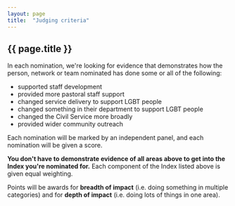 ```yaml
---
layout: page
title:  "Judging criteria"
---
```


## {{ page.title }}

In each nomination, we're looking for evidence that demonstrates how the person, network or team nominated has done some or all of the following:

- supported staff development
- provided more pastoral staff support
- changed service delivery to support LGBT people
- changed something in their department to support LGBT people
- changed the Civil Service more broadly
- provided wider community outreach

Each nomination will be marked by an independent panel, and each nomination will be given a score.

**You don't have to demonstrate evidence of all areas above to get into the Index you're nominated for.** Each component of the Index listed above is given equal weighting.

Points will be awards for **breadth of impact** (i.e. doing something in multiple categories) and for **depth of impact** (i.e. doing lots of things in one area).
